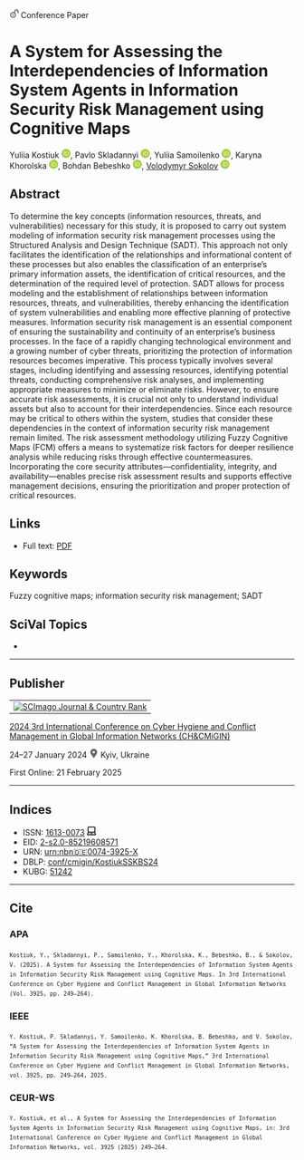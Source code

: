 <img src="/icons/unlock.svg" width="16" height="16"> Conference Paper

# A System for Assessing the Interdependencies of Information System Agents in Information Security Risk Management using Cognitive Maps

Yuliia Kostiuk <a href="https://orcid.org/0000-0001-5423-0985" target="_blank"><img src="/icons/orcid.svg" width="16" height="16"></a>,
Pavlo Skladannyi <a href="https://orcid.org/0000-0002-7775-6039" target="_blank"><img src="/icons/orcid.svg" width="16" height="16"></a>,
Yuliia Samoilenko <a href="https://orcid.org/0000-0003-3787-1435" target="_blank"><img src="/icons/orcid.svg" width="16" height="16"></a>,
Karyna Khorolska <a href="https://orcid.org/0000-0003-3270-4494" target="_blank"><img src="/icons/orcid.svg" width="16" height="16"></a>,
Bohdan Bebeshko <a href="https://orcid.org/0000-0001-6599-0808" target="_blank"><img src="/icons/orcid.svg" width="16" height="16"></a>,
<a href="/">Volodymyr Sokolov</a> <a href="https://orcid.org/0000-0002-9349-7946" target="_blank"><img src="/icons/orcid.svg" width="16" height="16"></a>

## Abstract

To determine the key concepts (information resources, threats, and vulnerabilities) necessary for this study, it is proposed to carry out system modeling of information security risk management processes using the Structured Analysis and Design Technique (SADT). This approach not only facilitates the identification of the relationships and informational content of these processes but also enables the classification of an enterprise’s primary information assets, the identification of critical resources, and the determination of the required level of protection. SADT allows for process modeling and the establishment of relationships between information resources, threats, and vulnerabilities, thereby enhancing the identification of system vulnerabilities and enabling more effective planning of protective measures. Information security risk management is an essential component of ensuring the sustainability and continuity of an enterprise’s business processes. In the face of a rapidly changing technological environment and a growing number of cyber threats, prioritizing the protection of information resources becomes imperative. This process typically involves several stages, including identifying and assessing resources, identifying potential threats, conducting comprehensive risk analyses, and implementing appropriate measures to minimize or eliminate risks. However, to ensure accurate risk assessments, it is crucial not only to understand individual assets but also to account for their interdependencies. Since each resource may be critical to others within the system, studies that consider these dependencies in the context of information security risk management remain limited. The risk assessment methodology utilizing Fuzzy Cognitive Maps (FCM) offers a means to systematize risk factors for deeper resilience analysis while reducing risks through effective countermeasures. Incorporating the core security attributes—confidentiality, integrity, and availability—enables precise risk assessment results and supports effective management decisions, ensuring the prioritization and proper protection of critical resources.

## Links

* Full text: [PDF](https://ceur-ws.org/Vol-3925/paper21.pdf)

## Keywords

Fuzzy cognitive maps; information security risk management; SADT

## SciVal Topics
-

***
## Publisher

<table>
<tr>
<td>
<a href="https://www.scimagojr.com/journalsearch.php?q=21100218356&amp;tip=sid&amp;exact=no" title="SCImago Journal &amp; Country Rank"><img border="0" src="https://www.scimagojr.com/journal_img.php?id=21100218356" alt="SCImago Journal &amp; Country Rank"  /></a>
</td>
</tr>
</table>

[2024 3rd International Conference on Cyber Hygiene and Conflict Management in Global Information Networks (CH&CMiGIN)](https://ceur-ws.org/Vol-3925/)

24–27 January 2024 <img src="/icons/location-pin.svg" width="16" height="16"> Kyiv, Ukraine

First Online: 21 February 2025

***
## Indices

* ISSN: [1613-0073](https://portal.issn.org/resource/ISSN/1613-0073) <img src="/icons/online.svg" width="16" height="16">
* EID: [2-s2.0-85219608571](http://www.scopus.com/record/display.url?origin=inward&eid=2-s2.0-85219608571)
* URN: [urn:nbn:de:0074-3925-X](https://nbn-resolving.org/xml/urn:nbn:de:0074-3925-X)
* DBLP: [conf/cmigin/KostiukSSKBS24](https://dblp.org/rec/conf/cmigin/KostiukSSKBS24.html)
* KUBG: [51242](http://elibrary.kubg.edu.ua/id/eprint/51242/)

***
## Cite

### APA

<small>`Kostiuk, Y., Skladannyi, P., Samoilenko, Y., Khorolska, K., Bebeshko, B., & Sokolov, V. (2025). A System for Assessing the Interdependencies of Information System Agents in Information Security Risk Management using Cognitive Maps. In 3rd International Conference on Cyber Hygiene and Conflict Management in Global Information Networks (Vol. 3925, pp. 249–264).`</small>

### IEEE

<small>`Y. Kostiuk, P. Skladannyi, Y. Samoilenko, K. Khorolska, B. Bebeshko, and V. Sokolov, “A System for Assessing the Interdependencies of Information System Agents in Information Security Risk Management using Cognitive Maps,” 3rd International Conference on Cyber Hygiene and Conflict Management in Global Information Networks, vol. 3925, pp. 249–264, 2025.`</small>

### CEUR-WS

<small>`Y. Kostiuk, et al., A System for Assessing the Interdependencies of Information System Agents in Information Security Risk Management using Cognitive Maps, in: 3rd International Conference on Cyber Hygiene and Conflict Management in Global Information Networks, vol. 3925 (2025) 249–264.`</small>
